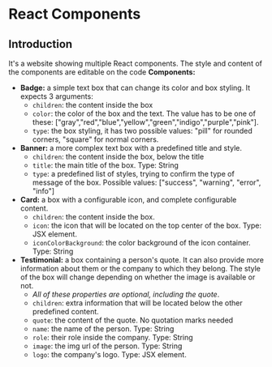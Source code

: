 # React Components
## Introduction
It's a website showing multiple React components. The style and content of the components are editable on the code
**Components:**
  - **Badge:** a simple text box that can change its color and box styling. It expects 3 arguments:
    - `children`: the content inside the box
    - `color`: the color of the box and the text. The value has to be one of these: ["gray","red","blue","yellow","green","indigo","purple","pink"].
    - `type`: the box styling, it has two possible values: "pill" for rounded corners, "square" for normal corners. 
  - **Banner:** a more complex text box with a predefined title and style.
    - `children`: the content inside the box, below the title
    - `title`: the main title of the box. Type: String
    - `type`: a predefined list of styles, trying to confirm the type of message of the box. Possible values: ["success", "warning", "error", "info"]
  - **Card:** a box with a configurable icon, and complete configurable content.
    - `children`: the content inside the box.
    - `icon`: the icon that will be located on the top center of the box. Type: JSX element.
    - `iconColorBackground`: the color background of the icon container. Type: String
  - **Testimonial:** a box containing a person's quote. It can also provide more information about them or the company to which they belong. The style of the box will change depending on whether the image is available or not.
    - *All of these properties are optional, including the quote*.  
    - `children`:  extra information that will be located below the other predefined content.
    - `quote`:  the content of the quote. No quotation marks needed
    - `name`: the name of the person. Type: String
    - `role`: their role inside the company. Type: String
    - `image`: the img url of the person. Type: String
    - `logo`: the company's logo. Type: JSX element.
